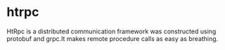 # htrpc
HtRpc is a distributed communication framework  was constructed using  protobuf and grpc.It makes remote procedure calls as easy as breathing.
